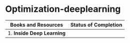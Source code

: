# Optimization-deeplearning

| Books and Resources | Status of Completion |
| ----- | -----|
| 1. **Inside Deep Learning** | |
